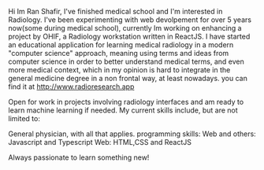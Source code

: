 Hi Im Ran Shafir,
I've finished medical school and I'm interested in Radiology.
I've been experimenting with web devolpement for over 5 years now(some during medical school),
currently Im working on enhancing a project by OHIF, a Radiology workstation written in ReactJS.
I have started an educational application for learning medical radiology in a modern "computer science" approach,
meaning using terms and ideas from computer science in order to better understand medical terms, and even more 
medical context, which in my opinion is hard to integrate in the general medicine degree in a non frontal way, at least nowadays.
you can find it at 
http://www.radioresearch.app

Open for work in projects involving radiology interfaces and am ready to learn machine learning if needed.
My current skills include, but are not limited to: 

General physician, with all that applies.
programming skills:
  Web and others: Javascript and Typescript
  Web: HTML,CSS and ReactJS
  
  Always passionate to learn something new!
  



